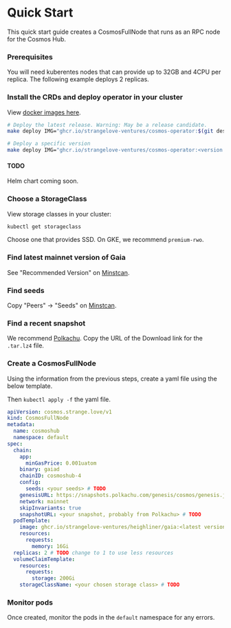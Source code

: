 # Quick Start

This quick start guide creates a CosmosFullNode that runs as an RPC node for the Cosmos Hub.

### Prerequisites

You will need kuberentes nodes that can provide up to 32GB and 4CPU per replica. The following example
deploys 2 replicas.

### Install the CRDs and deploy operator in your cluster

View [docker images here](https://github.com/strangelove-ventures/cosmos-operator/pkgs/container/cosmos-operator).

```sh
# Deploy the latest release. Warning: May be a release candidate.
make deploy IMG="ghcr.io/strangelove-ventures/cosmos-operator:$(git describe --tags --abbrev=0)"

# Deploy a specific version
make deploy IMG="ghcr.io/strangelove-ventures/cosmos-operator:<version you choose>"
```

#### TODO

Helm chart coming soon.

### Choose a StorageClass

View storage classes in your cluster:
```sh
kubectl get storageclass
```

Choose one that provides SSD. On GKE, we recommend `premium-rwo`.

### Find latest mainnet version of Gaia

See "Recommended Version" on [Minstcan](https://www.mintscan.io/cosmos/info).

### Find seeds

Copy "Peers" -> "Seeds" on [Minstcan](https://www.mintscan.io/cosmos/info).

### Find a recent snapshot

We recommend [Polkachu](https://www.polkachu.com/tendermint_snapshots/cosmos). Copy the URL of the Download link for the `.tar.lz4` file.

### Create a CosmosFullNode

Using the information from the previous steps, create a yaml file using the below template.

Then `kubectl apply -f` the yaml file.

```yaml
apiVersion: cosmos.strange.love/v1
kind: CosmosFullNode
metadata:
  name: cosmoshub
  namespace: default
spec:
  chain:
    app:
      minGasPrice: 0.001uatom
    binary: gaiad
    chainID: cosmoshub-4
    config:
      seeds: <your seeds> # TODO
    genesisURL: https://snapshots.polkachu.com/genesis/cosmos/genesis.json
    network: mainnet
    skipInvariants: true
    snapshotURL: <your snapshot, probably from Polkachu> # TODO
  podTemplate:
    image: ghcr.io/strangelove-ventures/heighliner/gaia:<latest version of gaia> # TODO
    resources:
      requests:
        memory: 16Gi
  replicas: 2 # TODO change to 1 to use less resources
  volumeClaimTemplate:
    resources:
      requests:
        storage: 200Gi
    storageClassName: <your chosen storage class> # TODO
```

### Monitor pods

Once created, monitor the pods in the `default` namespace for any errors.